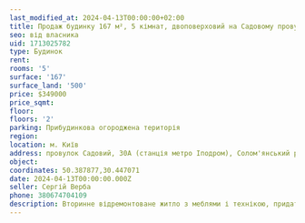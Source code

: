 ```yaml
---
last_modified_at: 2024-04-13T00:00:00+02:00
title: Продаж будинку 167 м², 5 кімнат, двоповерховий на Садовому провулку
seo: від власника
uid: 1713025782
type: Будинок
rent:
rooms: '5'
surface: '167'
surface_land: '500'
price: $349000
price_sqmt:
floor:
floors: '2'
parking: Прибудинкова огороджена територія
region:
location: м. Київ
address: провулок Садовий, 30А (станція метро Іподром), Солом'янський район
object:
coordinates: 50.387877,30.447071
date: 2024-04-13T00:00:00.000Z
seller: Сергій Верба
phone: 380674704109
description: Вторинне відремонтоване житло з меблями і технікою, придатне і готове для проживання
---
```

